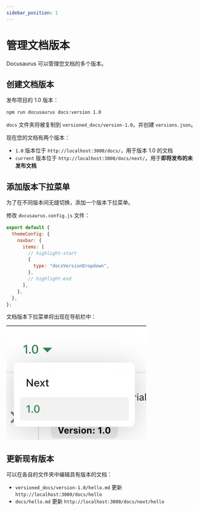 ```yaml
---
sidebar_position: 1
---
```


# 管理文档版本

Docusaurus 可以管理您文档的多个版本。

## 创建文档版本

发布项目的 1.0 版本：

```bash
npm run docusaurus docs:version 1.0
```

`docs` 文件夹将被复制到 `versioned_docs/version-1.0`，并创建 `versions.json`。

现在您的文档有两个版本：

- `1.0` 版本位于 `http://localhost:3000/docs/`，用于版本 1.0 的文档
- `current` 版本位于 `http://localhost:3000/docs/next/`，用于**即将发布的未发布文档**

## 添加版本下拉菜单

为了在不同版本间无缝切换，添加一个版本下拉菜单。

修改 `docusaurus.config.js` 文件：

```js title="docusaurus.config.js"
export default {
  themeConfig: {
    navbar: {
      items: [
        // highlight-start
        {
          type: "docsVersionDropdown",
        },
        // highlight-end
      ],
    },
  },
};
```

文档版本下拉菜单将出现在导航栏中：

![Docs Version Dropdown](./img/docsVersionDropdown.png)

## 更新现有版本

可以在各自的文件夹中编辑具有版本的文档：

- `versioned_docs/version-1.0/hello.md` 更新 `http://localhost:3000/docs/hello`
- `docs/hello.md` 更新 `http://localhost:3000/docs/next/hello`
